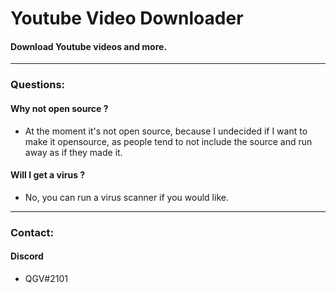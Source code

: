 # Youtube Video Downloader

#### Download Youtube videos and more.

<hr />

### Questions:

#### Why not open source ?
- At the moment it's not open source, because I undecided if I want to make it opensource, as people tend to not include the source and run away as if they made it.

#### Will I get a virus ?
- No, you can run a virus scanner if you would like.

<hr />

### Contact:

#### Discord
- QGV#2101
